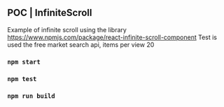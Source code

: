 ## POC | InfiniteScroll 

Example of infinite scroll using the library https://www.npmjs.com/package/react-infinite-scroll-component
Test is used the free market search api, items per view 20


### `npm start`

### `npm test`

### `npm run build`
